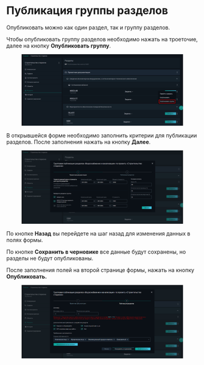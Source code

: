 # Публикация группы разделов

Опубликовать можно как один раздел, так и группу разделов.&#x20;

Чтобы опубликовать группу разделов необходимо нажать на троеточие, далее на кнопку **Опубликовать группу**.

<figure><img src="../../gitbook/assets/image (286).png" alt=""><figcaption></figcaption></figure>

В открывшейся форме необходимо заполнить критерии для публикации разделов. После заполнения нажать на кнопку **Далее**.

<figure><img src="../../gitbook/assets/image (287).png" alt=""><figcaption></figcaption></figure>

По кнопке **Назад** вы перейдете на шаг назад для изменения данных в полях формы.

По кнопке **Сохранить в черновике** все данные будут сохранены, но разделы не будут опубликованы.

После заполнения полей на второй странице формы, нажать на кнопку **Опубликовать.**

<figure><img src="../../gitbook/assets/image (288).png" alt=""><figcaption></figcaption></figure>
